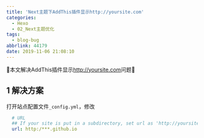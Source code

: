 ```yaml
---
title: 'Next主题下AddThis插件显示http://yoursite.com'
categories:
  - Hexo
  - 02_Next主题优化 
tags:
  - blog-bug
abbrlink: 44179
date: 2019-11-06 21:08:10
---
```


:star2:本文解决AddThis插件显示<http://yoursite.com>问题:star2:

<!-- more -->

## 1 解决方案

打开站点配置文件`_config.yml`，修改

```yml
  # URL
  ## If your site is put in a subdirectory, set url as 'http://yoursite.com/child' and root as '/child/'
  url: http:/***.github.io
```
